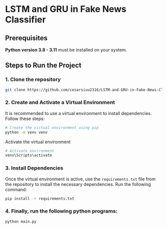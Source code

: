 # **LSTM and GRU in Fake News Classifier**

## **Prerequisites**
**Python version 3.8 - 3.11** must be installed on your system.

## **Steps to Run the Project**

### 1. Clone the repository

```bash
git clone https://github.com/cesarsiuu2316/LSTM-and-GRU-in-Fake-News-Classifier.git
```

### 2. Create and Activate a Virtual Environment
It is recommended to use a virtual environment to install dependencies. Follow these steps:

```bash
# Create the virtual environment using pip
python -m venv venv
```
Activate the virtual environment
```bash
# Activate environment
venv\Scripts\activate
```

### 3. **Install Dependencies**
Once the virtual environment is active, use the `requirements.txt` file from the repository to install the necessary dependencies. Run the following command:

```bash
pip install -r requirements.txt
```

### 4. Finally, run the following python programs:

```bash
python main.py
```